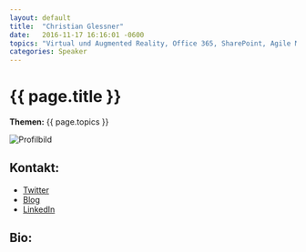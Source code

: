 ```yaml
---
layout: default
title:  "Christian Glessner"
date:   2016-11-17 16:16:01 -0600
topics: "Virtual und Augmented Reality, Office 365, SharePoint, Agile Management"
categories: Speaker
---
```


# {{ page.title }}

**Themen:** {{ page.topics }}

![Profilbild](/assets/img/speakers/dummy.jpg)

## Kontakt:
- [Twitter](https://twitter.com/cglessner)
- [Blog](http://www.blog.leitwolf.io/)
- [LinkedIn]()

## Bio: